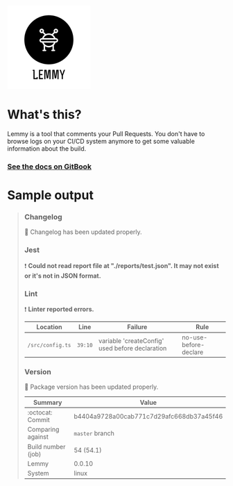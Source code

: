 ![Lemmy Logo](docs/lemmy.svg)

# What's this?

Lemmy is a tool that comments your Pull Requests. You don't have to browse logs on your CI/CD system anymore to get some valuable information about the build.

### [See the docs on GitBook](https://h-1.gitbook.io/lemmy/)

# Sample output

> ### Changelog
> :tada: Changelog has been updated properly.
>
> ### Jest
> :exclamation: **Could not read report file at "./reports/test.json". It may not exist or it's not in JSON format.**
> 
> ### Lint
> :exclamation: **Linter reported errors.**
> 
> Location | Line | Failure | Rule
> --- | --- | --- | ---
> `/src/config.ts` | `39:10` | variable 'createConfig' used before declaration | no-use-before-declare
> 
> 
> ### Version
> :tada: Package version has been updated properly.
> 
> Summary | Value
> --- | ---
> :octocat: Commit | b4404a9728a00cab771c7d29afc668db37a45f46
> Comparing against | `master` branch
> Build number (job) | 54 (54.1)
> Lemmy | 0.0.10
> System | linux
> 
